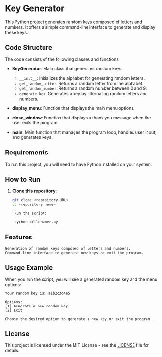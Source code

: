 # Key Generator

This Python project generates random keys composed of letters and numbers. It offers a simple command-line interface to generate and display these keys.

## Code Structure

The code consists of the following classes and functions:

- **KeyGenerator**: Main class that generates random keys.
  - `__init__`: Initializes the alphabet for generating random letters.
  - `get_random_letter`: Returns a random letter from the alphabet.
  - `get_random_number`: Returns a random number between 0 and 9.
  - `generate_key`: Generates a key by alternating random letters and numbers.

- **display_menu**: Function that displays the main menu options.
- **close_window**: Function that displays a thank you message when the user exits the program.
- **main**: Main function that manages the program loop, handles user input, and generates keys.

## Requirements

To run this project, you will need to have Python installed on your system.

## How to Run

1. **Clone this repository**:
   ```bash
   git clone <repository URL>
   cd <repository name>

    Run the script:

    python <filename>.py

## Features

    Generation of random keys composed of letters and numbers.
    Command-line interface to generate new keys or exit the program.

## Usage Example

When you run the script, you will see a generated random key and the menu options:
```
Your random key is: a1b2c3d4e5

Options:
[1] Generate a new random key
[2] Exit

Choose the desired option to generate a new key or exit the program.
```

## License

This project is licensed under the MIT License - see the [LICENSE](./LICENSE) file for details.
